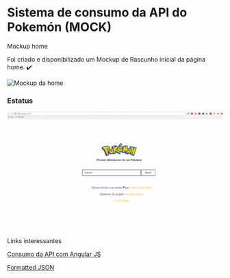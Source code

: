 # Sistema de consumo da API do Pokemón (MOCK)

Mockup home

Foi criado e disponibilizado um Mockup de Rascunho inicial da página home. :heavy_check_mark:

![Mockup da home](https://raw.githubusercontent.com/DaniloAgostinho/pokeapi-simple-search/master/mockups/home.png)

### Estatus

![estatus](https://raw.githubusercontent.com/DaniloAgostinho/pokemon-mockApi/master/src/app/img/git%20update.gif)



Links interessantes

[Consumo da API com Angular JS](https://pokeapi-how.appspot.com/page5)

[Formatted JSON](https://jsonformatter.curiousconcept.com/)
